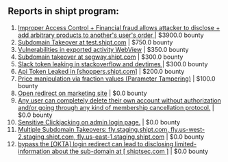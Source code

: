 ## Reports in shipt program:
1. [Improper Access Control + Financial fraud allows attacker to disclose + add arbitrary products to another's user's order ](https://hackerone.com/reports/1903322) | $3900.0 bounty
2. [Subdomain Takeover at test.shipt.com](https://hackerone.com/reports/387760) | $750.0 bounty
3. [Vulnerabilities in exported activity WebView](https://hackerone.com/reports/414101) | $350.0 bounty
4. [Subdomain takeover at segway.shipt.com](https://hackerone.com/reports/389783) | $300.0 bounty
5. [Slack token leaking in stackoverflow and devtimes ](https://hackerone.com/reports/448849) | $300.0 bounty
6. [Api Token Leaked in [shoppers.shipt.com]](https://hackerone.com/reports/979333) | $200.0 bounty
7. [Price manipulation via fraction values (Parameter Tampering)](https://hackerone.com/reports/388564) | $100.0 bounty
8. [Open redirect on marketing site](https://hackerone.com/reports/219447) | $0.0 bounty
9. [Any user can completely delete their own account without authorization and/or going through any kind of membership cancellation protocol.](https://hackerone.com/reports/317507) | $0.0 bounty
10. [Sensitive Clickjacking on admin login page.](https://hackerone.com/reports/389145) | $0.0 bounty
11. [Multiple Subdomain Takeovers: fly.staging.shipt.com, fly.us-west-2.staging.shipt.com, fly.us-east-1.staging.shipt.com](https://hackerone.com/reports/576857) | $0.0 bounty
12. [bypass  the [OKTA] login redirect can  lead to disclosing limited-information about the sub-domain at [ shiptsec.com ]](https://hackerone.com/reports/968699) | $0.0 bounty